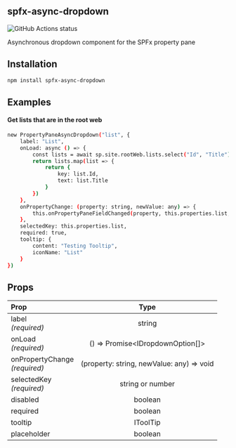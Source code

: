 ## spfx-async-dropdown

<img alt="GitHub Actions status" src="https://github.com/clarktozer/spfx-async-dropdown/workflows/Build/badge.svg">

Asynchronous dropdown component for the SPFx property pane

## Installation

```bash
npm install spfx-async-dropdown
```

## Examples

#### Get lists that are in the root web

```bash
new PropertyPaneAsyncDropdown("list", {
    label: "List",
    onLoad: async () => {
        const lists = await sp.site.rootWeb.lists.select("Id", "Title").get();
        return lists.map(list => {
            return {
                key: list.Id,
                text: list.Title
            }
        })
    },
    onPropertyChange: (property: string, newValue: any) => {
        this.onPropertyPaneFieldChanged(property, this.properties.list, newValue);
    },
    selectedKey: this.properties.list,
    required: true,
    tooltip: {
        content: "Testing Tooltip",
        iconName: "List"
    }
})
```

## Props

| Prop                              |                   Type                    |
| :-------------------------------- | :---------------------------------------: |
| label<br/>_(required)_            |                  string                   |
| onLoad<br/>_(required)_           |     () => Promise<IDropdownOption[]>      |
| onPropertyChange<br/>_(required)_ | (property: string, newValue: any) => void |
| selectedKey<br/>_(required)_      |             string or number              |
| disabled                          |                  boolean                  |
| required                          |                  boolean                  |
| tooltip                           |                 IToolTip                  |
| placeholder                       |                  boolean                  |
